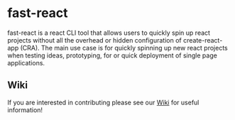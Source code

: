 # fast-react
fast-react is a react CLI tool that allows users to quickly spin up react projects without all the overhead or hidden configuration of create-react-app (CRA). The main use case is for quickly spinning up new react projects when testing ideas, prototyping, for or quick deployment of single page applications.


## Wiki

If you are interested in contributing please see our [Wiki](https://github.com/AlexGaiser/fast-react/wiki/Setting-up-for-Development) for useful information!


